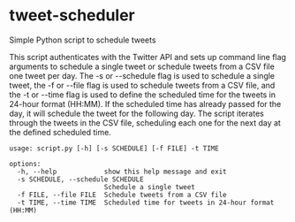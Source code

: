 # tweet-scheduler
Simple Python script to schedule tweets

This script authenticates with the Twitter API and sets up command line flag arguments to schedule a single tweet or schedule tweets from a CSV file one tweet per day. The -s or --schedule flag is used to schedule a single tweet, the -f or --file flag is used to schedule tweets from a CSV file, and the -t or --time flag is used to define the scheduled time for the tweets in 24-hour format (HH:MM). If the scheduled time has already passed for the day, it will schedule the tweet for the following day. The script iterates through the tweets in the CSV file, scheduling each one for the next day at the defined scheduled time.

```
usage: script.py [-h] [-s SCHEDULE] [-f FILE] -t TIME

options:
  -h, --help            show this help message and exit
  -s SCHEDULE, --schedule SCHEDULE
                        Schedule a single tweet
  -f FILE, --file FILE  Schedule tweets from a CSV file
  -t TIME, --time TIME  Scheduled time for tweets in 24-hour format (HH:MM)
```

